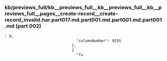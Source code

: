 ### kb/previews_full/kb__previews_full__kb__previews_full__kb__previews_full__pages__create-record__create-record_invalid.har.part017.md.part001.md.part001.md.part001.md (part 002)

```md
: 0,
                                "columnNumber": 9255
                              },
                              {
                                "fu
```

```
